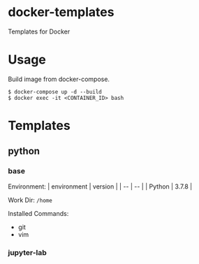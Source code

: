 # docker-templates
Templates for Docker

# Usage
Build image from docker-compose.
```
$ docker-compose up -d --build
$ docker exec -it <CONTAINER_ID> bash
```

# Templates

## python

### base

Environment:
| environment | version |
| -- | -- |
| Python | 3.7.8 |

Work Dir: `/home`

Installed Commands:
- git
- vim

### jupyter-lab
